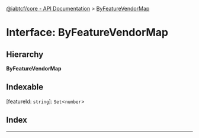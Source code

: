 [@iabtcf/core - API Documentation](../README.md) > [ByFeatureVendorMap](../interfaces/_iabtcf_core___api_documentation.byfeaturevendormap.md)

# Interface: ByFeatureVendorMap

## Hierarchy

**ByFeatureVendorMap**

## Indexable

\[featureId: `string`\]:&nbsp;`Set`<`number`>
## Index

---

